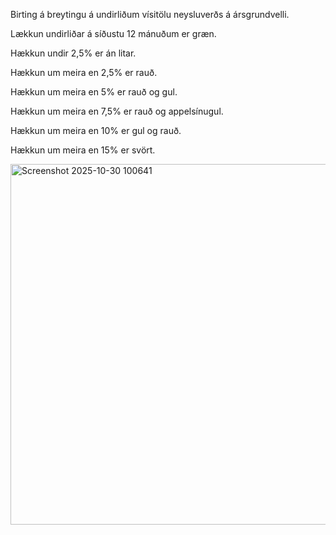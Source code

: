 Birting á breytingu á undirliðum vísitölu neysluverðs á ársgrundvelli.

Lækkun undirliðar á síðustu 12 mánuðum er græn.

Hækkun undir 2,5% er án litar.

Hækkun um meira en 2,5% er rauð.

Hækkun um meira en 5% er rauð og gul.

Hækkun um meira en 7,5% er rauð og appelsínugul.

Hækkun um meira en 10% er gul og rauð.

Hækkun um meira en 15% er svört.

<img width="836" height="577" alt="Screenshot 2025-10-30 100641" src="https://github.com/user-attachments/assets/9448898f-7402-4882-a2b9-1b6e86df2d18" />
